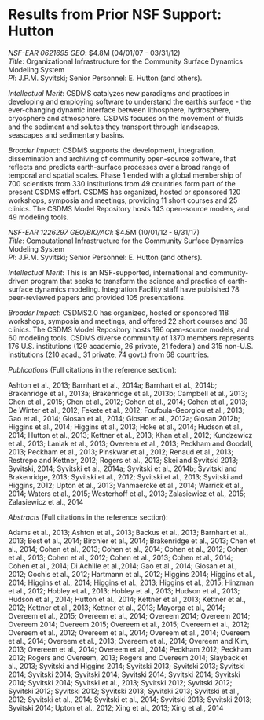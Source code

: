 # Results from Prior NSF Support: Hutton

*NSF-EAR 0621695 GEO*: $4.8M (04/01/07 - 03/31/12)  
*Title*: Organizational Infrastructure for the Community Surface Dynamics Modeling System  
*PI*: J.P.M. Syvitski; Senior Personnel: E. Hutton (and others).

*Intellectual Merit*: CSDMS catalyzes new paradigms and practices in
developing and employing software to understand the earth’s surface - the
ever-changing dynamic interface between lithosphere, hydrosphere, cryosphere
and atmosphere. CSDMS focuses on the movement of fluids and the sediment and
solutes they transport through landscapes, seascapes and sedimentary basins.

*Broader Impact*: CSDMS supports the development, integration, dissemination
and archiving of community open-source software, that reflects and predicts
earth-surface processes over a broad range of temporal and spatial scales.
Phase 1 ended with a global membership of 700 scientists from 330 institutions
from 49 countries form part of the present CSDMS effort.  CSDMS has organized,
hosted or sponsored 120 workshops, symposia and meetings, providing 11 short
courses and 25 clinics. The CSDMS Model Repository hosts 143 open-source
models, and 49 modeling tools.

*NSF-EAR 1226297 GEO/BIO/ACI*: $4.5M (10/01/12 - 9/31/17)  
*Title*: Computational Infrastructure for the Community Surface Dynamics Modeling System  
*PI*: J.P.M. Syvitski; Senior Personnel: E. Hutton (and others).

*Intellectual Merit*: This is an NSF-supported, international and
community-driven program that seeks to transform the science and practice of
earth-surface dynamics modeling. Integration Facility staff have published 78
peer-reviewed papers and provided 105 presentations.

*Broader Impact*: CSDMS2.0 has organized, hosted or sponsored 118 workshops,
symposia and meetings, and offered 22 short courses and 36 clinics. The CSDMS
Model Repository hosts 196 open-source models, and 60 modeling tools.  CSDMS
diverse community of 1370 members represents 176 U.S. institutions (129
academic, 26 private, 21 federal) and 315 non-U.S. institutions (210 acad.,
31 private, 74 govt.) from 68 countries.

*Publications* (Full citations in the reference section):

Ashton et al., 2013;
Barnhart et al., 2014a;
Barnhart et al., 2014b;
Brakenridge et al., 2013a;
Brakenridge et al., 2013b;
Campbell et al., 2013;
Chen et al., 2015;
Chen et al., 2012;
Cohen et al., 2014;
Cohen et al., 2013;
De Winter et al., 2012;
Fekete et al., 2012;
Foufoula-Georgiou et al., 2013;
Gao et al., 2014;
Giosan et al., 2014;
Giosan et al., 2012a;
Giosan 2012b;
Higgins et al., 2014;
Higgins et al., 2013;
Hoke et al., 2014;
Hudson et al., 2014;
Hutton et al., 2013;
Kettner et al., 2013;
Khan et al., 2012;
Kundzewicz et al., 2013;
Laniak et al., 2013;
Overeem et al., 2013;
Peckham and Goodall, 2013;
Peckham et al., 2013;
Pinskwar et al., 2012;
Renaud et al., 2013;
Restrepo and Kettner, 2012;
Rogers et al., 2013;
Skei and Syvitski 2013;
Syvitski, 2014;
Syvitski et al., 2014a;
Syvitski et al., 2014b;
Syvitski and Brakenridge, 2013;
Syvitski et al., 2012;
Syvitski et al., 2013;
Syvitski and Higgins, 2012;
Upton et al., 2013;
Vanmaercke et al., 2014;
Warrick et al., 2014;
Waters et al., 2015;
Westerhoff et al., 2013;
Zalasiewicz et al., 2015;
Zalasiewicz et al., 2014


*Abstracts* (Full citations in the reference section):

Adams et al., 2013;
Ashton et al., 2013;
Backus et al., 2013;
Barnhart et al., 2013;
Best et al., 2014;
Birchler et al., 2014;
Brakenridge et al., 2013;
Chen et al., 2014;
Cohen et al., 2013;
Cohen et al., 2014;
Cohen et al., 2012;
Cohen et al., 2013;
Cohen et al., 2012;
Cohen et al., 2013;
Cohen et al., 2014;
Cohen et al., 2014;
Di Achille et al.,2014;
Gao et al., 2014;
Giosan et al., 2012;
Gochis et al., 2012;
Hartmann et al., 2012;
Higgins 2014;
Higgins et al., 2014;
Higgins et al., 2014;
Higgins et al., 2013;
Higgins et al., 2015;
Hinzman et al., 2012;
Hobley et al., 2013;
Hobley et al., 2013;
Hudson et al., 2013;
Hudson et al., 2014;
Hutton et al., 2014;
Kettner et al., 2013;
Kettner et al., 2012;
Kettner et al., 2013;
Kettner et al., 2013;
Mayorga et al., 2014;
Overeem et al., 2015;
Overeem et al., 2014;
Overeem 2014;
Overeem 2014;
Overeem 2014;
Overeem 2015;
Overeem et al., 2015;
Overeem et al., 2012;
Overeem et al., 2012;
Overeem et al., 2014;
Overeem et al., 2014;
Overeem et al., 2014;
Overeem et al., 2013;
Overeem et al., 2014;
Overeem and Kim, 2013;
Overeem et al., 2014;
Overeem et al., 2014;
Peckham 2012;
Peckham 2012;
Rogers and Overeem, 2013;
Rogers and Overeem 2014;
Slayback et al., 2013;
Syvitski and Higgins 2014;
Syvitski 2013;
Syvitski 2013;
Syvitski 2014;
Syvitski 2014;
Syvitski 2014;
Syvitski 2014;
Syvitski 2014;
Syvitski 2014;
Syvitski 2014;
Syvitski et al., 2013;
Syvitski 2012;
Syvitski 2012;
Syvitski 2012;
Syvitski 2012;
Syvitski 2013;
Syvitski 2013;
Syvitski et al., 2012;
Syvitski et al., 2014;
Syvitski et al., 2014;
Syvitski 2013;
Syvitski 2013;
Syvitski 2014;
Upton et al., 2012;
Xing et al., 2013;
Xing et al., 2014
